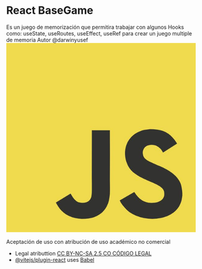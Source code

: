 # React BaseGame  
Es un juego de memorización que permitira trabajar con algunos Hooks como: useState, useRoutes, useEffect, useRef para crear un juego multiple de memoria
Autor @darwinyusef
![js](https://raw.githubusercontent.com/darwinyusef/reactjs-basegame/master/public/img/js.jpg)

Aceptación de uso con atribución de uso académico no comercial
- Legal atributtion [CC BY-NC-SA 2.5 CO CÓDIGO LEGAL](https://creativecommons.org/licenses/by-nc-sa/2.5/co/legalcode.es)
- [@vitejs/plugin-react](https://github.com/vitejs/vite-plugin-react/blob/main/packages/plugin-react/README.md) uses [Babel](https://babeljs.io/) 
